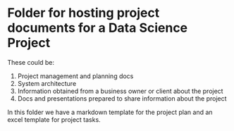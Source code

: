 # Folder for hosting project documents for a Data Science Project

These could be: 

1. Project management and planning docs
2. System architecture
3. Information obtained from a business owner or client about the project
4. Docs and presentations prepared to share information about the project

In this folder we have a markdown template for the project plan and an excel template for project tasks. 
